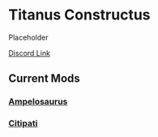 # Titanus Constructus

Placeholder

[Discord Link](#)

## Current Mods

### [Ampelosaurus](./Path-of-Titans-Ampelosaurus.md)
### [Citipati](./Path-of-Titans-TCCitipati.md)